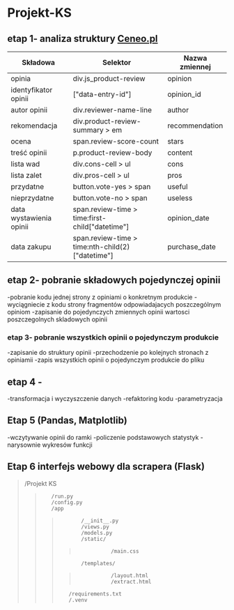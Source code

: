 # Projekt-KS
## etap 1- analiza struktury [Ceneo.pl](https://www.ceneo.pl/)
|Składowa                |Selektor                                         |Nazwa zmiennej|
|------------------------|-------------------------------------------------|--------------|
|opinia                  |div.js_product-review                             |opinion       |
|identyfikator opinii    |["data-entry-id"]                                |opinion_id    |
|autor opinii            |div.reviewer-name-line                           |author        |
|rekomendacja            |div.product-review-summary > em                  |recommendation|
|ocena                   |span.review-score-count                          |stars         |
|treść opinii            |p.product-review-body                            |content       |
|lista wad               |div.cons-cell > ul                               |cons          |
|lista zalet             |div.pros-cell > ul                               |pros          |
|przydatne               |button.vote-yes > span                           |useful        |
|nieprzydatne            |button.vote-no > span                            |useless       |
|data wystawienia opinii |span.review-time > time:first-child["datetime"]  |opinion_date  |
|data zakupu             |span.review-time > time:nth-child(2)["datetime"] |purchase_date |

## etap 2- pobranie składowych pojedynczej opinii
-pobranie kodu jednej strony z opiniami o konkretnym produkcie
-wyciągniecie z kodu strony fragmentów odpowiadajacych poszczególnym opiniom
-zapisanie do pojedynczych zmiennych opinii wartosci poszczegolnych skladowych opinii

### etap 3- pobranie wszystkich opinii o pojedynczym produkcie
-zapisanie do struktury opinii
-przechodzenie po kolejnych stronach z opiniamii
-zapis wszystkich opinii o pojedynczym produkcie do pliku

## etap 4 -
-transformacja i wyczyszczenie danych 
-refaktoring kodu
-parametryzacja 

## Etap 5 (Pandas, Matplotlib)
-wczytywanie opinii do ramki 
-policzenie podstawowych statystyk
-narysownie wykresów funkcji

## Etap 6 interfejs webowy dla scrapera (Flask)
>   /Projekt KS
>>        /run.py  
>>        /config.py  
>>        /app  
>>>            /__init__.py
>>>            /views.py  
>>>            /models.py  
>>>            /static/  
>>>>                /main.css
>>>            /templates/  
>>>>                /layout.html
>>>>                /extract.html
>>>        /requirements.txt  
>>>        /.venv
